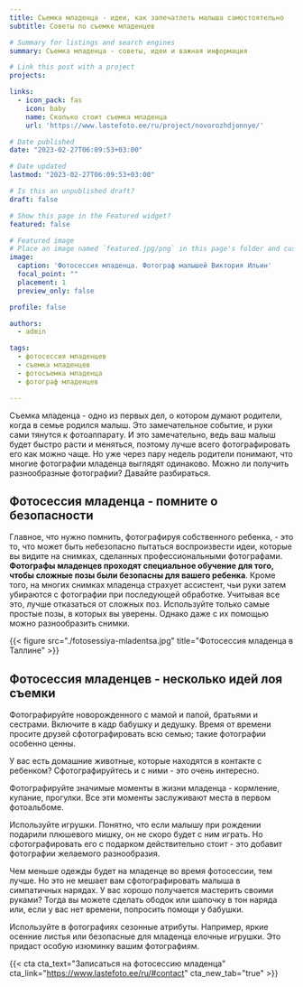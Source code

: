 ```yaml
---
title: Съемка младенца - идеи, как запечатлеть малыша самостоятельно
subtitle: Советы по съемке младенцев

# Summary for listings and search engines
summary: Съемка младенца - советы, идеи и важная информация

# Link this post with a project
projects: 

links:
  - icon_pack: fas
    icon: baby
    name: Сколько стоит съемка младенца
    url: 'https://www.lastefoto.ee/ru/project/novorozhdjonnye/'

# Date published
date: "2023-02-27T06:09:53+03:00"

# Date updated
lastmod: "2023-02-27T06:09:53+03:00"

# Is this an unpublished draft?
draft: false

# Show this page in the Featured widget?
featured: false

# Featured image
# Place an image named `featured.jpg/png` in this page's folder and customize its options here.
image:
  caption: 'Фотосессия младенца. Фотограф малышей Виктория Ильин'
  focal_point: ""
  placement: 1
  preview_only: false

profile: false

authors:
  - admin

tags:
  - фотосессия младенцев
  - съемка младенцев
  - фотосъемка младенца
  - фотограф младенцев

---
```

Съемка младенца - одно из первых дел, о котором думают родители, когда в семье родился малыш. Это замечательное событие, и руки сами тянутся к фотоаппарату. И это замечательно, ведь ваш малыш будет быстро расти и меняться, поэтому лучше всего фотографировать его как можно чаще.
Но уже через пару недель родители понимают, что многие фотографии младенца выглядят одинаково. Можно ли получить разнообразные фотографии? Давайте разбираться.

## Фотосессия младенца - помните о безопасности

Главное, что нужно помнить, фотографируя собственного ребенка, - это то, что может быть небезопасно пытаться воспроизвести идеи, которые вы видите на снимках, сделанных профессиональными фотографами. **Фотографы младенцев проходят специальное обучение для того, чтобы сложные позы были безопасны для вашего ребенка**. Кроме того, на многих снимках младенца страхует ассистент, чьи руки затем убираются с фотографии при последующей обработке.
Учитывая все это, лучше отказаться от сложных поз. Используйте только самые простые позы, в которых вы уверены. Однако даже с их помощью можно разнообразить снимки.

{{< figure src="./fotosessiya-mladentsa.jpg" title="Фотосессия младенца в Таллине" >}}

## Фотосессия младенцев - несколько идей лоя съемки

Фотографируйте новорожденного с мамой и папой, братьями и сестрами. Включите в кадр бабушку и дедушку. Время от времени просите друзей сфотографировать всю семью; такие фотографии особенно ценны.

У вас есть домашние животные, которые находятся в контакте с ребенком? Сфотографируйтесь и с ними - это очень интересно.

Фотографируйте значимые моменты в жизни младенца - кормление, купание, прогулки. Все эти моменты заслуживают места в первом фотоальбоме.

Используйте игрушки. Понятно, что если малышу при рождении подарили плюшевого мишку, он не скоро будет с ним играть. Но сфотографировать его с подарком действительно стоит - это добавит фотографии желаемого разнообразия.

Чем меньше одежды будет на младенце во время фотосессии, тем лучше. Но это не мешает вам сфотографировать малыша в симпатичных нарядах. У вас хорошо получается мастерить своими руками? Тогда вы можете сделать ободок или шапочку в тон наряда или, если у вас нет времени, попросить помощи у бабушки.

Используйте в фотографиях сезонные атрибуты. Например, яркие осенние листья или безопасные для младенца елочные игрушки. Это придаст особую изюминку вашим фотографиям.

{{< cta cta_text="Записаться на фотосессию младенца" cta_link="https://www.lastefoto.ee/ru/#contact" cta_new_tab="true" >}}